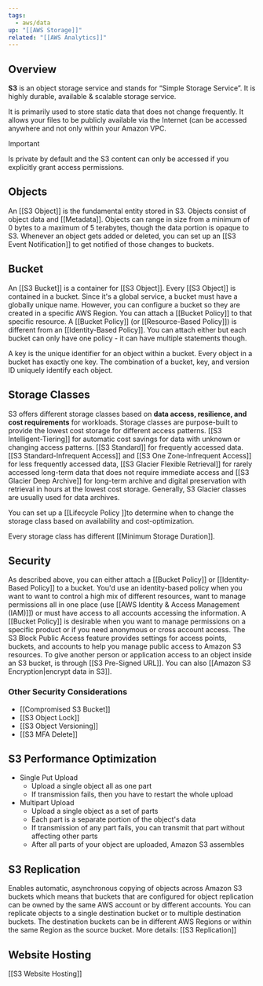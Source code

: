 ```yaml
---
tags:
  - aws/data
up: "[[AWS Storage]]"
related: "[[AWS Analytics]]"
---
```

## Overview

**S3** is an object storage service and stands for  “Simple Storage Service”. It is highly durable, available & scalable storage service.

It is primarily used to store static data that does not change frequently. It allows your files to be publicly available via the Internet (can be accessed anywhere and not only within your Amazon VPC.

>[!important]
>Is private by default and the S3 content can only be accessed if you explicitly grant access permissions.

## Objects

An [[S3 Object]] is the fundamental entity stored in S3. Objects consist of object data and [[Metadata]]. Objects can range in size from a minimum of 0 bytes to a maximum of 5 terabytes, though the data portion is opaque to S3. Whenever an object gets added or deleted, you can set up an [[S3 Event Notification]] to get notified of those changes to buckets. 

## Bucket

An [[S3 Bucket]] is a container for [[S3 Object]]. Every [[S3 Object]] is contained in a bucket. Since it's a global service, a bucket must have a globally unique name. However, you can configure a bucket so they are created in a specific AWS Region. You can attach a [[Bucket Policy]] to that specific resource. A [[Bucket Policy]] (or [[Resource-Based Policy]]) is different from an [[Identity-Based Policy]]. You can attach either but each bucket can only have one policy - it can have multiple statements though.

A key is the unique identifier for an object within a bucket. Every object in a bucket has exactly one key. The combination of a bucket, key, and version ID uniquely identify each object.

## Storage Classes

S3 offers different storage classes based on **data access, resilience, and cost requirements** for workloads. Storage classes are purpose-built to provide the lowest cost storage for different access patterns. [[S3 Intelligent-Tiering]] for automatic cost savings for data with unknown or changing access patterns. [[S3 Standard]] for frequently accessed data. [[S3 Standard-Infrequent Access]] and [[S3 One Zone-Infrequent Access]] for less frequently accessed data, [[S3 Glacier Flexible Retrieval]] for rarely accessed long-term data that does not require immediate access and [[S3 Glacier Deep Archive]] for long-term archive and digital preservation with retrieval in hours at the lowest cost storage. Generally, S3 Glacier classes are usually used for data archives.

You can set up a [[Lifecycle Policy ]]to determine when to change the storage class based on availability and cost-optimization.

Every storage class has different [[Minimum Storage Duration]].

## Security

As described above, you can either attach a [[Bucket Policy]] or [[Identity-Based Policy]] to a bucket. You'd use an identity-based policy when you want to want to control a high mix of different resources, want to manage permissions all in one place (use [[AWS Identity & Access Management (IAM)]]) or must have access to all accounts accessing the information. 
A [[Bucket Policy]] is desirable when you want to manage permissions on a specific product or if you need anonymous or cross account access.
The S3 Block Public Access feature provides settings for access points, buckets, and accounts to help you manage public access to Amazon S3 resources.
To give another person or application access to an object inside an S3 bucket, is through [[S3 Pre-Signed URL]].  You can also [[Amazon S3 Encryption|encrypt data in S3]]. 

### Other Security Considerations

- [[Compromised S3 Bucket]]
- [[S3 Object Lock]]
- [[S3 Object Versioning]]
- [[S3 MFA Delete]]

## S3 Performance Optimization

- Single Put Upload
	- Upload a single object all as one part
	- If transmission fails, then you have to restart the whole upload
- Multipart Upload
	- Upload a single object as a set of parts
	- Each part is a separate portion of the object's data
	- If transmission of any part fails, you can transmit that part without affecting other parts
	- After all parts of your object are uploaded, Amazon S3 assembles

## S3 Replication
Enables automatic, asynchronous copying of objects across Amazon S3 buckets which means that buckets that are configured for object replication can be owned by the same AWS account or by different accounts. You can replicate objects to a single destination bucket or to multiple destination buckets. The destination buckets can be in different AWS Regions or within the same Region as the source bucket. More details: [[S3 Replication]]

## Website Hosting
[[S3 Website Hosting]]
